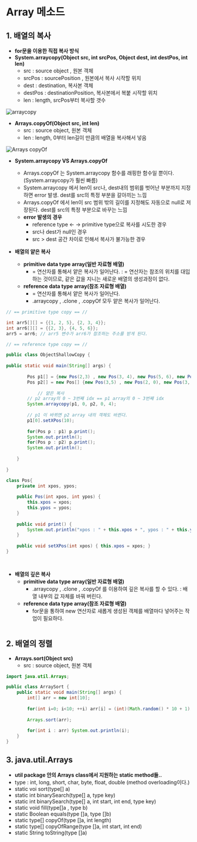 # Array 메소드

## 1. **배열의 복사**
  - **for문을 이용한 직접 복사 방식**
  - **System.arraycopy(Object src, int srcPos, Object dest, int destPos, int len)**
    - src : source object , 원본 객체
    - srcPos : sourcePosition , 원본에서 복사 시작할 위치
    - dest : destination, 복사본 객체
    - destPos : destinationPosition, 복사본에서 복붙 시작할 위치
    - len : length, srcPos부터 복사할 갯수

![arraycopy](https://user-images.githubusercontent.com/59442344/111024356-ae6b8000-8421-11eb-9838-9bc5f335d2c0.jpg)

  - **Arrays.copyOf(Object src, int len)**
    - src : source object, 원본 객체
    - len : length, 0부터 len길이 만큼의 배열을 복사해서 넣음

![Arrays copyOf](https://user-images.githubusercontent.com/59442344/111024438-25a11400-8422-11eb-9c5a-0a76a91b6650.jpg)

  - **System.arraycopy VS Arrays.copyOf**
    - Arrays.copyOf 는 System.arraycopy 함수를 래핑한 함수일 뿐이다. (System.arraycopy가 훨씬 빠름)
    - System.arraycopy 에서 len이 src나, dest내의 범위를 벗어난 부분까지 지정하면 error 발생. dest를 src의 특정 부분을 갈아끼는 느낌
    - Arrays.copyOf 에서 len이 src 범위 밖의 길이를 지정해도 자동으로 null로 저장된다. dest를 src의 특정 부분으로 바꾸는 느낌
    - **error 발생의 경우**
      - reference type <- -> primitive type으로 복사를 시도한 경우
      - src나 dest가 null인 경우
      - src > dest 공간 차이로 인해서 복사가 불가능한 경우

  - **배열의 얕은 복사**
    - **primitive data type array(일반 자료형 배열)**
      - = 연산자를 통해서 얕은 복사가 일어난다. : = 연산자는 참조의 위치를 대입하는 것이므로, 같은 값을 지니는 새로운 배열의 생성과정이 없다.
    - **reference data type array(참조 자료형 배열)**
      - = 연산자를 통해서 얕은 복사가 일어난다.
      - .arraycopy , .clone , .copyOf 모두 얕은 복사가 일어난다. 

```java
// == primitive type copy == //

int arr5[][] = {{1, 2, 5}, {2, 3, 4}};
int arr6[][] = {{2, 3}, {4, 5, 6}};		
arr5 = arr6; // arr5 변수가 arr6가 참조하는 주소를 받게 된다.

// == reference type copy == //

public class ObjectShallowCopy {
	
public static void main(String[] args) {
		
		Pos p1[] = {new Pos(2,3) , new Pos(3, 4), new Pos(5, 6), new Pos(10, 23)};
		Pos p2[] = new Pos[] {new Pos(3,5) , new Pos(2, 0), new Pos(3, 7), new Pos(10, 23), new Pos(9, 6)};
		
    		// 얕은 복사
		// p2 array의 0 ~ 3번째 idx == p1 array의 0 ~ 3번째 idx
		System.arraycopy(p1, 0, p2, 0, 4);
		
		// p1 이 바뀌면 p2 array 내의 객체도 바뀐다.
		p1[0].setXPos(10);
		
		for(Pos p : p1) p.print();
		System.out.println();
		for(Pos p : p2) p.print();
		System.out.println();
		
	}
	
}

class Pos{
	private int xpos, ypos;
	
	public Pos(int xpos, int ypos) {
		this.xpos = xpos;
		this.ypos = ypos;
	}
	
	public void print() {
		System.out.println("xpos : " + this.xpos + ", ypos : " + this.ypos);
	}
	
	public void setXPos(int xpos) { this.xpos = xpos; }
}

		
```

  - **배열의 깊은 복사**
    - **primitive data type array(일반 자료형 배열)**
      - .arraycopy , .clone , .copyOf 를 이용하여 깊은 복사를 할 수 있다. : 배열 내부의 값 자체를 바꿔 버린다.
    - **reference data type array(참조 자료형 배열)**
      - for문을 통하여 new 연산자로 새롭게 생성된 객체를 배열마다 넣어주는 작업이 필요하다.
```java

```

## 2. **배열의 정렬**
  - **Arrays.sort(Object src)**
    - src : source object, 원본 객체

```java
import java.util.Arrays;

public class ArraySort {
	public static void main(String[] args) {
		int[] arr = new int[10];
		
		for(int i=0; i<10; ++i) arr[i] = (int)(Math.random() * 10 + 1);
		
		Arrays.sort(arr);
		
		for(int i : arr) System.out.println(i);
	}
}

```

## 3. **java.util.Arrays**
  - **util package 안의 Arrays class에서 지원하는 static method들..** 
  - type : int, long, short, char, byte, float, double (method overloading이다.)
  - static voi sort(type[] a)
  - static int binarySearch(type[] a, type key)
  - static int binarySearch(type[] a, int start, int end, type key)
  - static void fill(type[]a , type b) 
  - static Boolean equals(type []a, type []b)
  - static type[] copyOf(type []a, int length)
  - static type[] copyOfRange(type []a, int start, int end)
  - static String toString(type []a)
